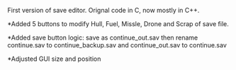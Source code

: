 First version of save editor. Orignal code in C, now mostly in C++. 

*Added 5 buttons to modify Hull, Fuel, Missle, Drone and Scrap of save file. 

*Added save button logic: save as continue_out.sav then rename continue.sav to continue_backup.sav and continue_out.sav to continue.sav

*Adjusted GUI size and position
